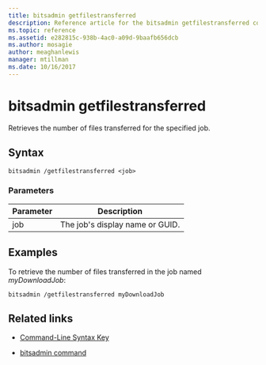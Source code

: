 ```yaml
---
title: bitsadmin getfilestransferred
description: Reference article for the bitsadmin getfilestransferred command, which retrieves the number of files transferred for the specified job.
ms.topic: reference
ms.assetid: e282815c-938b-4ac0-a09d-9baafb656dcb
ms.author: mosagie
author: meaghanlewis
manager: mtillman
ms.date: 10/16/2017
---
```


# bitsadmin getfilestransferred

Retrieves the number of files transferred for the specified job.

## Syntax

```
bitsadmin /getfilestransferred <job>
```

### Parameters

| Parameter | Description |
| -------------- | -------------- |
| job | The job's display name or GUID. |

## Examples

To retrieve the number of files transferred in the job named *myDownloadJob*:

```
bitsadmin /getfilestransferred myDownloadJob
```

## Related links

- [Command-Line Syntax Key](command-line-syntax-key.md)

- [bitsadmin command](bitsadmin.md)
